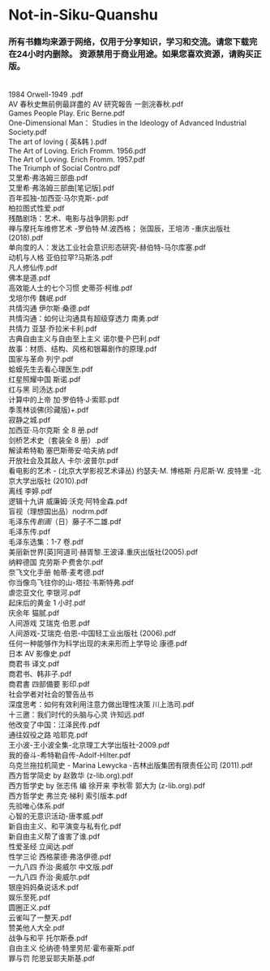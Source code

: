 # Not-in-Siku-Quanshu
### 所有书籍均来源于网络，仅用于分享知识，学习和交流。请您下载完在24小时内删除。 资源禁用于商业用途。如果您喜欢资源，请购买正版。<br /><br />

1984 Orwell-1949 .pdf<br />
AV 春秋史無前例最詳盡的 AV 研究報告 一劍浣春秋.pdf<br />
Games People Play. Eric Berne.pdf<br />
One-Dimensional Man： Studies in the Ideology of Advanced Industrial Society.pdf<br />
The art of loving ( 英&韩 ).pdf<br />
The Art of Loving. Erich Fromm. 1956.pdf<br />
The Art of Loving. Erich Fromm. 1957.pdf<br />
The Triumph of Social Contro.pdf<br />
艾里希·弗洛姆三部曲.pdf<br />
艾里希·弗洛姆三部曲[笔记版].pdf<br />
百年孤独-加西亚·马尔克斯-.pdf<br />
柏拉图式性爱.pdf<br />
残酷剧场：艺术、电影与战争阴影.pdf<br />
禅与摩托车维修艺术 -罗伯特·M.波西格； 张国辰，王培沛 -重庆出版社 (2018).pdf<br />
单向度的人：发达工业社会意识形态研究-赫伯特-马尔库塞.pdf<br />
动机与人格 亚伯拉罕?马斯洛.pdf<br />
凡人修仙传.pdf<br />
佛本是道.pdf<br />
高效能人士的七个习惯 史蒂芬·柯维.pdf<br />
戈培尔传 魏岷.pdf<br />
共情沟通 伊尔斯·桑德.pdf<br />
共情沟通：如何让沟通具有超级穿透力 南勇.pdf<br />
共情力 亚瑟·乔拉米卡利.pdf<br />
古典自由主义与自由至上主义 诺尔曼·P·巴利.pdf<br />
故事：材质、结构、风格和银幕剧作的原理.pdf<br />
国家与革命 列宁.pdf<br />
蛤蟆先生去看心理医生.pdf<br />
红星照耀中国 斯诺.pdf<br />
红与黑 司汤达.pdf<br />
计算中的上帝 加·罗伯特·J·索耶.pdf<br />
季羡林谈佛(珍藏版)+.pdf<br />
寂静之城.pdf<br />
加西亚·马尔克斯 全 8 册.pdf<br />
剑桥艺术史（套装全 8 册）.pdf<br />
解读希特勒 塞巴斯蒂安·哈夫纳.pdf<br />
开放社会及其敌人 卡尔·波普尔.pdf<br />
看电影的艺术 - (北京大学影视艺术译丛) 约瑟夫·M. 博格斯 丹尼斯·W. 皮特里 -北京大学出版社 (2010).pdf<br />
离线 李婷.pdf<br />
逻辑十九讲 威廉姆·沃克·阿特金森.pdf<br />
盲视（理想国出品）nodrm.pdf<br />
毛泽东传*剧画*（日）藤子不二雄.pdf<br />
毛泽东传.pdf<br />
毛泽东选集：1-7 卷.pdf<br />
美丽新世界[英]阿道司·赫胥黎.王波译.重庆出版社(2005).pdf<br />
纳粹德国 克劳斯·P·费舍尔.pdf<br />
奈飞文化手册 帕蒂·麦考德.pdf<br />
你当像鸟飞往你的山-塔拉·韦斯特弗.pdf<br />
虐恋亚文化 李银河.pdf<br />
起床后的黄金 1 小时.pdf<br />
庆余年 猫腻.pdf<br />
人间游戏 艾瑞克·伯恩.pdf<br />
人间游戏-艾瑞克·伯恩-中国轻工业出版社 (2006).pdf<br />
任何一种能够作为科学出现的未来形而上学导论 康德.pdf<br />
日本 AV 影像史.pdf<br />
商君书 译文.pdf<br />
商君书、韩非子.pdf<br />
商君書 四部備要 影印.pdf<br />
社会学者对社会的警告丛书<br />
深度思考：如何有效利用注意力做出理性决策 川上浩司.pdf<br />
十三邀：我们时代的头脑与心灵 许知远.pdf<br />
他改变了中国：江泽民传.pdf<br />
通往奴役之路 哈耶克.pdf<br />
王小波-王小波全集-北京理工大学出版社-2009.pdf<br />
我的奋斗-希特勒自传-Adolf-Hilter.pdf<br />
乌克兰拖拉机简史 - Marina Lewycka -吉林出版集团有限责任公司 (2011).pdf<br />
西方哲学简史 by 赵敦华 (z-lib.org).pdf<br />
西方哲学史 by 张志伟 编 徐开来 李秋零 郭大为 (z-lib.org).pdf<br />
西方哲学史 弗兰克·梯利 索引版本.pdf<br />
先验唯心体系.pdf<br />
心智的无意识活动-唐孝威.pdf<br />
新自由主义、和平演变与私有化.pdf<br />
新自由主义帮了谁害了谁.pdf<br />
性爱圣经 立闻达.pdf<br />
性学三论 西格蒙德·弗洛伊德.pdf<br />
一九八四 乔治·奥威尔 中文版.pdf<br />
一九八四 乔治·奥威尔.pdf<br />
银座妈妈桑说话术.pdf<br />
娱乐至死.pdf<br />
圆圈正义.pdf<br />
云雀叫了一整天.pdf<br />
赞美他人大全.pdf<br />
战争与和平 托尔斯泰.pdf<br />
自由主义 伦纳德·特里劳尼·霍布豪斯.pdf<br />
罪与罚 陀思妥耶夫斯基.pdf<br />


